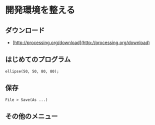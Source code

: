 # 開発環境を整える
## ダウンロード
- [http://processing.org/download](http://processing.org/download)

## はじめてのプログラム
```processing
ellipse(50, 50, 80, 80);
```

## 保存
```
File > Save(As ...)
```

## その他のメニュー
